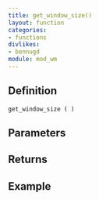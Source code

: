 ```yaml
---
title: get_window_size()
layout: function
categories:
- functions
divlikes:
- bennugd
module: mod_wm
---
```


## Definition

    get_window_size ( )

## Parameters

## Returns

## Example
